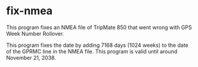 # fix-nmea

This program fixes an NMEA file of TripMate 850 that went wrong with GPS Week Number Rollover.

This program fixes the date by adding 7168 days (1024 weeks) to the date of the GPRMC line in the NMEA file. This program is valid until around November 21, 2038.

